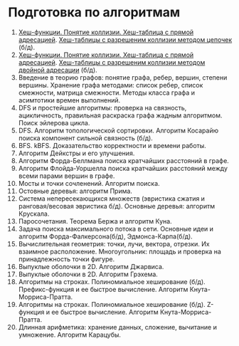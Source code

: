# Подготовка по алгоритмам
1. [Хеш-функции. Понятие коллизии. Хеш-таблица с прямой адресацией](https://github.com/achr1hr/Exam-Prog-Spring2024/blob/main/1и2.txt). [Хеш-таблицы с разрешеним коллизии методом цепочек](https://github.com/achr1hr/Exam-Prog-Spring2024/blob/main/1.cpp) (б/д).
2. [Хеш-функции. Понятие коллизии. Хеш-таблица с прямой адресацией](https://github.com/achr1hr/Exam-Prog-Spring2024/blob/main/1и2.txt). [Хеш-таблицы с разрешеним коллизии методом двойной адресации](https://github.com/achr1hr/Exam-Prog-Spring2024/blob/main/2.cpp) (б/д).
3. Введение в теорию графов: понятие графа, ребер, вершин, степени вершины. Хранение графа методами: список ребер, список смежности, матрица смежности. Методы класса графа и
асимтотики времен выполнений.
4. DFS и простейшие алгоритмы: проверка на связность, ацикличность, правильная раскраска
графа жадным алгоритмом. Поиск эйлерова цикла.
5. DFS. Алгоритм топологической сортировки. Алгоритм Косарайю поиска компонент сильной
связность (б/д).
6. BFS. kBFS. Доказательство корректности и времени работы.
7. Алгоритм Дейкстры и его улучшения.
8. Алгоритм Форда-Беллмана поиска кратчайших расстояний в графе.
9. Алгоритм Флойда-Уоршелла поиска кратчайших расстояний между всеми парами вершин в
графе.
10. Мосты и точки сочленений. Алгоритм поиска.
11. Остовные деревья: алгоритм Прима.
12. Система непересекающихся множеств (эвристика сжатия и ранговая/весовая эвристика б/д).
Основные деревья: алгоритм Крускала.
13. Паросочетания. Теорема Бержа и алгоритм Куна.
14. Задача поиска максимального потока в сети. Основные идеи и алгоритм Форда-Фалкерсона(б/д),
Эдмонса-Карпа(б/д).
15. Вычислительная геометрия: точки, лучи, вектора, отрезки. Их взаимное расположение. Многоугольник: площадь и проверка на принадлежность точки фигуре.
16. Выпуклые оболочки в 2D. Алгоритм Джарвиса.
17. Выпуклые оболочки в 2D. Алгоритм Грэхема.
18. Алгоритмы на строках. Полиномиальное хеширование (б/д). Префикс-функция и ее быстрое
вычисление. Алгоритм Кнута-Морриса-Пратта.
19. Алгоритмы на строках. Полиномиальное хеширование (б/д). Z-функция и ее быстрое вычисление. Алгоритм Кнута-Морриса-Пратта.
20. Длинная арифметика: хранение данных, сложение, вычитание и умножение. Алгоритм Карацубы.

